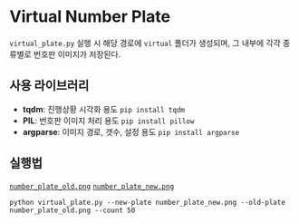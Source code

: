 # Virtual Number Plate

`virtual_plate.py` 실행 시 해당 경로에 `virtual` 폴더가 생성되며, 그 내부에 각각 종류별로 번호판 이미지가 저장된다.



## 사용 라이브러리

- **tqdm**: 진행상황 시각화 용도 
   `pip install tqdm `
- **PIL**: 번호판 이미지 처리 용도
  `pip install pillow`
- **argparse**: 이미지 경로, 갯수, 설정 용도
  `pip install argparse`

## 실행법

[`number_plate_old.png`](https://github.com/Oh-JongJin/Virtual_Number_Plate/releases/download/v0.1/number_plate_old.png) [`number_plate_new.png`](https://github.com/Oh-JongJin/Virtual_Number_Plate/releases/download/v0.1/number_plate_new.png)

```
python virtual_plate.py --new-plate number_plate_new.png --old-plate number_plate_old.png --count 50
```
